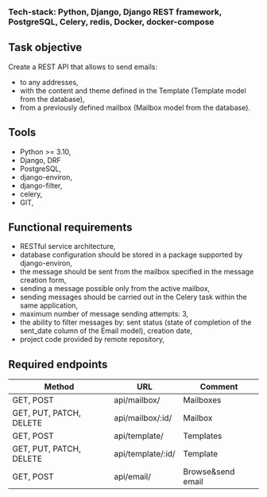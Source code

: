 ### __Tech-stack: Python, Django, Django REST framework, PostgreSQL, Celery, redis, Docker, docker-compose__

## Task objective

Create a REST API that allows to send emails:
* to any addresses,
* with the content and theme defined in the Template (Template model from the database),
* from a previously defined mailbox (Mailbox model from the database).

## Tools

* Python >= 3.10,
* Django, DRF
* PostgreSQL,
* django-environ,
* django-filter,
* celery,
* GIT,

## Functional requirements

* RESTful service architecture,
* database configuration should be stored in a package supported by django-environ,
* the message should be sent from the mailbox specified in the message creation form,
* sending a message possible only from the active mailbox,
* sending messages should be carried out in the Celery task within the same application,
* maximum number of message sending attempts: 3,
* the ability to filter messages by: sent status (state of completion of the sent_date column of the Email model), creation date,
* project code provided by remote repository,

## Required endpoints

| Method      | URL         |Comment      |
| ----------- | ----------- | ----------- |
| GET, POST      | api/mailbox/       | Mailboxes             |
| GET, PUT, PATCH, DELETE   | api/mailbox/:id/        | Mailbox |
| GET, POST | api/template/ | Templates |
| GET, PUT, PATCH, DELETE | api/template/:id/ | Template |
| GET, POST | api/email/ | Browse&send email |

